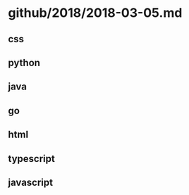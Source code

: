 # github/2018/2018-03-05.md



## css



## python



## java



## go



## html



## typescript



## javascript
